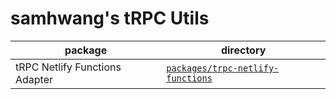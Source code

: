 # samhwang's tRPC Utils

| package                        | directory                                                              |
|--------------------------------|------------------------------------------------------------------------|
| tRPC Netlify Functions Adapter | [`packages/trpc-netlify-functions`](./packages/trpc-netlify-functions) |
